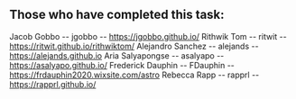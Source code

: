 ## Those who have completed this task:

Jacob Gobbo -- jgobbo -- https://jgobbo.github.io/
Rithwik Tom -- ritwit -- https://ritwit.github.io/rithwiktom/
Alejandro Sanchez -- alejands -- https://alejands.github.io
Aria Salyapongse -- asalyapo -- https://asalyapo.github.io/
Frederick Dauphin -- FDauphin -- https://frdauphin2020.wixsite.com/astro
Rebecca Rapp -- rapprl -- https://rapprl.github.io/
